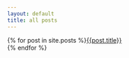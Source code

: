 ```yaml
---
layout: default
title: all posts
---
```


{% for post in site.posts %}[{{post.title}}]({{post.url}})  
{% endfor %}